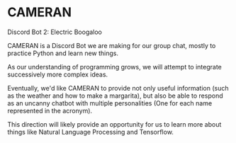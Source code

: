 # CAMERAN
Discord Bot 2: Electric Boogaloo

CAMERAN is a Discord Bot we are making for our group chat, mostly to practice Python and learn new things.

As our understanding of programming grows, we will attempt to integrate successively more complex ideas. 

Eventually, we'd like CAMERAN to provide not only useful information (such as the weather and how to make a margarita),
but also be able to respond as an uncanny chatbot with multiple personalities (One for each name represented in the acronym).

This direction will likely provide an opportunity for us to learn more about things like Natural Language Processing
and Tensorflow.
